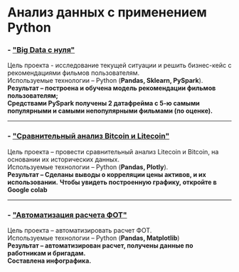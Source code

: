 # Анализ данных с применением Python

### - ["Big Data с нуля"](https://github.com/my1exp/Analysis_with_Python/blob/main/%D0%98%D1%82%D0%BE%D0%B3%D0%BE%D0%B2%D0%B0%D1%8F%20%D1%80%D0%B0%D0%B1%D0%BE%D1%82%D0%B0%20%22Big%20Data%20c%20%D0%BD%D1%83%D0%BB%D1%8F%22.ipynb)
Цель проекта - исследование текущей ситуации и решить бизнес-кейс с рекомендациями фильмов пользователям.    
Используемые технологии – Python (**Pandas, Sklearn, PySpark**).    
**Результат – построена и обучена модель рекомендации фильмов пользователям;    
Cредствами PySpark получены 2 датафрейма с 5-ю самыми популярными и самыми непопулярными фильмами (по оценке).**
____

### - ["Сравнительный анализ Bitcoin и Litecoin"](https://github.com/my1exp/Analysis_with_Python/blob/main/crypto_analysis.ipynb)
Цель проекта – провести сравнительный анализ Litecoin и Bitcoin, на основании их исторических данных.  
Используемые технологии – Python (**Pandas, Plotly**).    
**Результат – Сделаны выводы о корреляции цены активов, и их использовании.**
**Чтобы увидеть построенную графику, откройте в Google colab**
____

### - ["Автоматизация расчета ФОТ"](https://github.com/my1exp/Analysis_with_Python/blob/main/%D0%A7%D0%B0%D1%81%D1%8B_%D1%80%D0%B0%D0%B1%D0%BE%D1%82%D1%8B_%D0%9C%D0%B0%D0%B3%D0%BD%D0%B8%D1%82.ipynb)
Цель проекта – автоматизировать расчет ФОТ.    
Используемые технологии – Python (**Pandas, Matplotlib**)    
**Результат – автоматизирован расчет, получены данные по работникам и бригадам.    
Составлена инфографика.**



